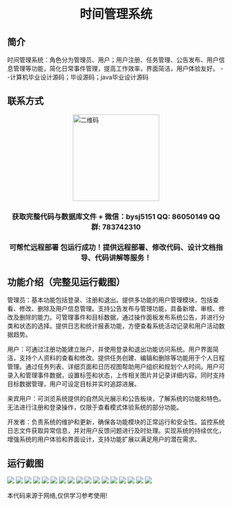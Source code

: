 <p><h1 align="center">时间管理系统</h1></p>

## 简介
时间管理系统：角色分为管理员、用户；用户注册、任务管理、公告发布、用户信息管理等功能，简化日常事件管理，提高工作效率，界面简洁，用户体验友好。    --计算机毕业设计源码；毕设源码；java毕业设计源码


## 联系方式
<img src="https://bs-1329754181.cos.ap-shanghai.myqcloud.com/wx.jpg" alt="二维码" style="display: block; margin: 0 auto;" width="200px">
<p><h3 align="center">获取完整代码与数据库文件 + 微信：bysj5151 QQ: 86050149 QQ群: 783742310</h3></p>
<p><h3 align="center">可帮忙远程部署 包运行成功！提供远程部署、修改代码、设计文档指导、代码讲解等服务！</h3></p>

## 功能介绍（完整见运行截图）
管理员：基本功能包括登录、注册和退出。提供多功能的用户管理模块，包括查看、修改、删除及用户信息管理。支持公告发布与管理功能，具备新增、审核、修改及删除的能力。可管理事件和目标数据，通过操作面板发布系统公告，并进行分类和状态的选择。提供日志和统计报表功能，方便查看系统活动记录和用户活动数据趋势。

用户：可通过注册功能建立账户，并使用登录和退出功能访问系统。用户界面简洁，支持个人资料的查看和修改。提供任务创建、编辑和删除等功能用于个人日程管理。通过任务列表、详细页面和日历视图帮助用户组织和规划个人时间。用户可录入和管理事件数据，设置标签和状态，上传相关图片并记录详细内容。同时支持目标数据管理，用户可设定目标并实时追踪进展。

来宾用户：可浏览系统提供的自然风光展示和公告板块，了解系统的功能和特色。无法进行注册和登录操作，仅限于查看模式体验系统的部分功能。

开发者：负责系统的维护和更新，确保各功能模块的正常运行和安全性。监控系统日志文件获取异常信息，并对用户反馈问题进行及时处理。实现系统的持续优化，增强系统的用户体验和界面设计，支持功能扩展以满足用户的潜在需求。


## 运行截图
![](https://bs-1329754181.cos.ap-shanghai.myqcloud.com/spring/timeManagementSystem/img/001.jpg)
![](https://bs-1329754181.cos.ap-shanghai.myqcloud.com/spring/timeManagementSystem/img/002.jpg)
![](https://bs-1329754181.cos.ap-shanghai.myqcloud.com/spring/timeManagementSystem/img/003.jpg)
![](https://bs-1329754181.cos.ap-shanghai.myqcloud.com/spring/timeManagementSystem/img/004.jpg)
![](https://bs-1329754181.cos.ap-shanghai.myqcloud.com/spring/timeManagementSystem/img/005.jpg)
![](https://bs-1329754181.cos.ap-shanghai.myqcloud.com/spring/timeManagementSystem/img/006.jpg)
![](https://bs-1329754181.cos.ap-shanghai.myqcloud.com/spring/timeManagementSystem/img/007.jpg)
![](https://bs-1329754181.cos.ap-shanghai.myqcloud.com/spring/timeManagementSystem/img/008.jpg)
![](https://bs-1329754181.cos.ap-shanghai.myqcloud.com/spring/timeManagementSystem/img/009.jpg)
![](https://bs-1329754181.cos.ap-shanghai.myqcloud.com/spring/timeManagementSystem/img/010.jpg)
![](https://bs-1329754181.cos.ap-shanghai.myqcloud.com/spring/timeManagementSystem/img/011.jpg)
![](https://bs-1329754181.cos.ap-shanghai.myqcloud.com/spring/timeManagementSystem/img/012.jpg)
![](https://bs-1329754181.cos.ap-shanghai.myqcloud.com/spring/timeManagementSystem/img/013.jpg)
![](https://bs-1329754181.cos.ap-shanghai.myqcloud.com/spring/timeManagementSystem/img/014.jpg)
![](https://bs-1329754181.cos.ap-shanghai.myqcloud.com/spring/timeManagementSystem/img/015.jpg)
![](https://bs-1329754181.cos.ap-shanghai.myqcloud.com/spring/timeManagementSystem/img/016.jpg)
![](https://bs-1329754181.cos.ap-shanghai.myqcloud.com/spring/timeManagementSystem/img/017.jpg)

<p>本代码来源于网络,仅供学习参考使用!</p>
